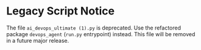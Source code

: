 # Legacy Script Notice
The file `ai_devops_ultimate (1).py` is deprecated.
Use the refactored package `devops_agent` (`run.py` entrypoint) instead.
This file will be removed in a future major release.
